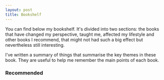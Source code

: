 ```yaml
---
layout: post
title: Bookshelf
---
```


You can find below my bookshelf. It's divided into two sections: the books that have changed my perspective, taught me, affected my lifestyle and other books I recommend, that might not had such a big effect but nevertheless still interesting.

I've written a summary of things that summarise the key themes in these book. They are useful to help me remember the main points of each book.

### Recommended
